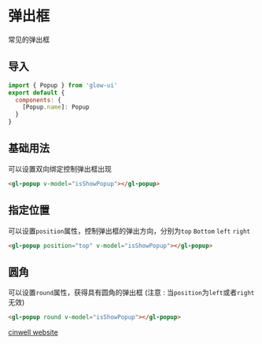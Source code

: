 # 弹出框

常见的弹出框

<div class="mdoc">
<div class="mdoc-main">

## 导入

```js
import { Popup } from 'glow-ui'
export default {
  components: {
    [Popup.name]: Popup
  }
}
```

## 基础用法

可以设置双向绑定控制弹出框出现

```html
<gl-popup v-model="isShowPopup"></gl-popup>
```

## 指定位置

可以设置`position`属性，控制弹出框的弹出方向，分别为`top` `Bottom` `left` `right`

```html
<gl-popup position="top" v-model="isShowPopup"></gl-popup>
```

## 圆角

可以设置`round`属性，获得具有圆角的弹出框 (注意 : 当`position`为`left`或者`right`无效)

```html
<gl-popup round v-model="isShowPopup"></gl-popup>
```

</div>

<div class="mdoc-section">

[cinwell website](http://localhost:8080/#/base/popup ':include :type=iframe')

</div>

</div>
